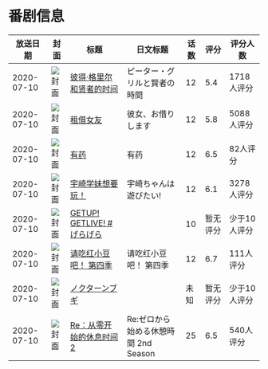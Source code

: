 # 番剧信息

|放送日期|封面|标题|日文标题|话数|评分|评分人数|
|---|---|---|---|---|---|---|
|2020-07-10|![封面](https://lain.bgm.tv/pic/cover/c/87/f4/291195_i473n.jpg)|[彼得·格里尔和贤者的时间](https://bangumi.tv/subject/291195)|ピーター・グリルと賢者の時間|12|5.4|1718人评分|
|2020-07-10|![封面](https://lain.bgm.tv/pic/cover/c/7a/37/296076_6cP6Q.jpg)|[租借女友](https://bangumi.tv/subject/296076)|彼女、お借りします|12|5.8|5088人评分|
|2020-07-10|![封面](https://lain.bgm.tv/pic/cover/c/7a/00/297758_kgcg3.jpg)|[有药](https://bangumi.tv/subject/297758)|有药|12|6.5|82人评分|
|2020-07-10|![封面](https://lain.bgm.tv/pic/cover/c/5a/42/299498_PNyTT.jpg)|[宇崎学妹想要玩！](https://bangumi.tv/subject/299498)|宇崎ちゃんは遊びたい!|12|6.1|3278人评分|
|2020-07-10|![封面](https://lain.bgm.tv/pic/cover/c/ff/4b/303173_aiNPr.jpg)|[GETUP! GETLIVE! #げらげら](https://bangumi.tv/subject/303173)||10|暂无评分|少于10人评分|
|2020-07-10|![封面](https://lain.bgm.tv/pic/cover/c/b5/b7/308028_frdjs.jpg)|[请吃红小豆吧！ 第四季](https://bangumi.tv/subject/308028)|请吃红小豆吧！ 第四季|12|6.7|111人评分|
|2020-07-10|![封面](https://lain.bgm.tv/pic/cover/c/10/f1/310078_319kH.jpg)|[ノクターンブギ](https://bangumi.tv/subject/310078)||未知|暂无评分|少于10人评分|
|2020-07-10|![封面](https://lain.bgm.tv/pic/cover/c/93/74/310194_b205z.jpg)|[Re：从零开始的休息时间2](https://bangumi.tv/subject/310194)|Re:ゼロから始める休憩時間 2nd Season|25|6.5|540人评分|
